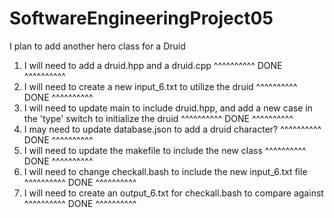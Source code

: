 # SoftwareEngineeringProject05
I plan to add another hero class for a Druid
1) I will need to add a druid.hpp and a druid.cpp 
^^^^^^^^^^ DONE ^^^^^^^^^^
2) I will need to create a new input_6.txt to utilize the druid
^^^^^^^^^^ DONE ^^^^^^^^^^
3) I will need to update main to include druid.hpp, and add a new case  in the 'type' switch to initialize the druid
^^^^^^^^^^ DONE ^^^^^^^^^^
4) I may need to update database.json to add a druid character?
^^^^^^^^^^ DONE ^^^^^^^^^^
5) I will need to update the makefile to include the new class
^^^^^^^^^^ DONE ^^^^^^^^^^
6) I will need to change checkall.bash to include the new input_6.txt file
^^^^^^^^^^ DONE ^^^^^^^^^^
7) I will need to create an output_6.txt for checkall.bash to compare against
^^^^^^^^^^ DONE ^^^^^^^^^^
